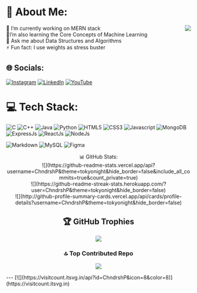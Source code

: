 

# 💫 About Me:
<div align="center">
  <img src="https://spotify-github-profile.vercel.app/api/view?uid=31hdtikqupijzdyymhxljertebje&cover_image=true&theme=natemoo-re&show_offline=false&background_color=121212&interchange=false" align="right" />
</div>
🔭 I’m currently working on MERN stack<br> 🧠I’m also learning the Core Concepts of Machine Learning<br>💬 Ask me about Data Structures and Algorithms<br>⚡ Fun fact: I use weights as stress buster
<br/>  

## 🌐 Socials:
[![Instagram](https://img.shields.io/badge/Instagram-%23E4405F.svg?logo=Instagram&logoColor=white)](https://www.instagram.com/chndrsh/) [![LinkedIn](https://img.shields.io/badge/LinkedIn-%230077B5.svg?logo=linkedin&logoColor=white)](https://www.linkedin.com/in/chndrsh-patel/) [![YouTube](https://img.shields.io/badge/YouTube-%23FF0000.svg?logo=YouTube&logoColor=white)](https://www.youtube.com/@itschndrsh/streams)

# 💻 Tech Stack:
![C](https://img.shields.io/badge/c-%2300599C.svg?style=for-the-badge&logo=c&logoColor=white)  ![C++](https://img.shields.io/badge/c++-%2300599C.svg?style=for-the-badge&logo=c%2B%2B&logoColor=white) ![Java](https://img.shields.io/badge/java-%23ED8B00.svg?style=for-the-badge&logo=java&logoColor=white) ![Python](https://img.shields.io/badge/python-3670A0?style=for-the-badge&logo=python&logoColor=ffdd54) 
![HTML5](https://img.shields.io/badge/html5-%23E34F26.svg?style=for-the-badge&logo=html5&logoColor=white) ![CSS3](https://img.shields.io/badge/CSS3-1572B6?style=for-the-badge&logo=css3&logoColor=white) ![Javascript](https://img.shields.io/badge/JavaScript-323330?style=for-the-badge&logo=javascript&logoColor=F7DF1E)
![MongoDB](https://img.shields.io/badge/MongoDB-4EA94B?style=for-the-badge&logo=mongodb&logoColor=whi) ![ExpressJs](https://img.shields.io/badge/Express.js-404D59?style=for-the-badge) ![ReactJs](https://img.shields.io/badge/React-20232A?style=for-the-badge&logo=react&logoColor=61DAFB) ![NodeJs](https://img.shields.io/badge/Node.js-43853D?style=for-the-badge&logo=node.js&logoColor=white) 

![Markdown](https://img.shields.io/badge/markdown-%23000000.svg?style=for-the-badge&logo=markdown&logoColor=white)
![MySQL](https://img.shields.io/badge/mysql-%2300f.svg?style=for-the-badge&logo=mysql&logoColor=white) 
![Figma](https://img.shields.io/badge/figma-%23F24E1E.svg?style=for-the-badge&logo=figma&logoColor=white) <br>

<center>
📊 GitHub Stats: <br>
![](https://github-readme-stats.vercel.app/api?username=ChndrshP&theme=tokyonight&hide_border=false&include_all_commits=true&count_private=true)<br/>
![](https://github-readme-streak-stats.herokuapp.com/?user=ChndrshP&theme=tokyonight&hide_border=false)<br/>
![](http://github-profile-summary-cards.vercel.app/api/cards/profile-details?username=ChndrshP&theme=tokyonight&hide_border=false)<br/>


## 🏆 GitHub Trophies
![](https://github-profile-trophy.vercel.app/?username=ChndrshP&theme=tokyonight&no-frame=false&no-bg=false&margin-w=4)


### 🔝 Top Contributed Repo
![](https://github-contributor-stats.vercel.app/api?username=ChndrshP&limit=5&theme=tokyonight&combine_all_yearly_contributions=true)
</center>
---
[![](https://visitcount.itsvg.in/api?id=ChndrshP&icon=8&color=8)](https://visitcount.itsvg.in)











